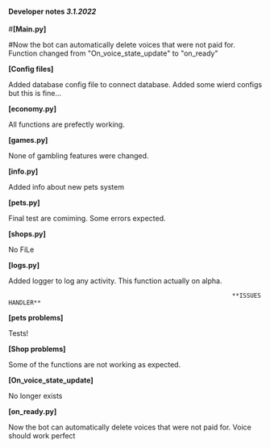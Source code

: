 #### **Developer notes** *3.1.2022*

#**[Main.py]**

#Now the bot can automatically delete voices that were not paid for. Function changed from "On_voice_state_update" to "on_ready"

**[Config files]** 

Added database config file to connect database. Added some wierd configs but this is fine...

**[economy.py]** 

All functions are prefectly working.

**[games.py]** 

None of gambling features were changed.

**[info.py]**

Added info about new pets system

**[pets.py]**

Final test are comiming. Some errors expected.

**[shops.py]**

No FiLe

**[logs.py]**

Added logger to log any activity. This function actually on alpha.

                                                                  **ISSUES HANDLER**

**[pets problems]**

Tests!

**[Shop problems]**

Some of the functions are not working as expected.

**[On_voice_state_update]**

No longer exists

**[on_ready.py]**

Now the bot can automatically delete voices that were not paid for.
Voice should work perfect
